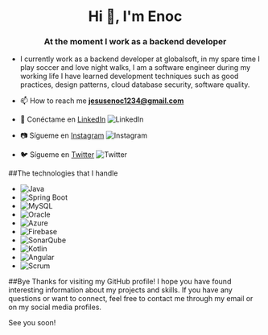 <h1 align="center">Hi 👋, I'm Enoc</h1>
<h3 align="center">At the moment I work as a backend developer</h3>

- I currently work as a backend developer at globalsoft, in my spare time I play soccer and love night walks, I am a software engineer during my working life I have learned development techniques such as good practices, design patterns, cloud database security, software quality.

- 📫 How to reach me **jesusenoc1234@gmail.com**
- 💼 Conéctame en [LinkedIn](https://www.linkedin.com/in/enoc-g-martinez-a48587228/) ![LinkedIn](https://img.shields.io/badge/-LinkedIn-0077B5?logo=linkedin)
- 📷 Sígueme en [Instagram](enlace_a_tu_perfil_de_instagram) ![Instagram](https://img.shields.io/badge/-Instagram-E4405F?logo=instagram)
- 🐦 Sígueme en [Twitter](https://img.shields.io/twitter/follow/enoc31797718?logo=twitter&style=for-the-badge) ![Twitter](https://img.shields.io/badge/-Twitter-1DA1F2?logo=twitter)


##The technologies that I handle

- ![Java](https://img.shields.io/badge/-Java-007396?logo=java)
- ![Spring Boot](https://img.shields.io/badge/-Spring%20Boot-brightgreen?logo=spring)
- ![MySQL](https://img.shields.io/badge/-MySQL-blue?logo=mysql)
- ![Oracle](https://img.shields.io/badge/-Oracle-red?logo=oracle)
- ![Azure](https://img.shields.io/badge/-Azure-blue?logo=microsoft-azure)
- ![Firebase](https://img.shields.io/badge/-Firebase-orange?logo=firebase)
- ![SonarQube](https://img.shields.io/badge/-SonarQube-4E9BCD?logo=sonarqube)
- ![Kotlin](https://img.shields.io/badge/-Kotlin-7F52FF?logo=kotlin)
- ![Angular](https://img.shields.io/badge/-Angular-DD0031?logo=angular)
- ![Scrum](https://img.shields.io/badge/-Scrum-6DB33F?logo=scrum)

##Bye
Thanks for visiting my GitHub profile! I hope you have found interesting information about my projects and skills. If you have any questions or want to connect, feel free to contact me through my email or on my social media profiles.

See you soon!



